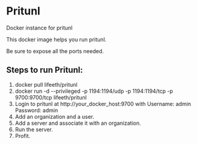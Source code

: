 Pritunl
==============

Docker instance for pritunl

This docker image helps you run pritunl. 

Be sure to expose all the ports needed. 

Steps to run Pritunl:
--------------------
1. docker pull lifeeth/pritunl
2. docker run -d --privileged -p 1194:1194/udp -p 1194:1194/tcp -p 9700:9700/tcp lifeeth/pritunl
3. Login to pritunl at http://your_docker_host:9700 with Username: admin Password: admin
4. Add an organization and a user.
5. Add a server and associate it with an organization.
6. Run the server.
7. Profit.
